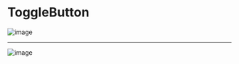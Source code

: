 # ToggleButton
![image](https://user-images.githubusercontent.com/66878884/165861157-32861bb7-8263-4575-a2a3-8972f25abb92.png)

<hr>

![image](https://user-images.githubusercontent.com/66878884/165861178-349e5081-2360-490a-b6d8-2453a95ce68a.png)
